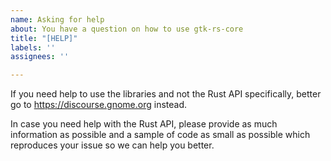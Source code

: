 ```yaml
---
name: Asking for help
about: You have a question on how to use gtk-rs-core
title: "[HELP]"
labels: ''
assignees: ''

---
```


If you need help to use the libraries and not the Rust API specifically, better go to <https://discourse.gnome.org> instead.

In case you need help with the Rust API, please provide as much information as possible and a sample of code as small as possible which reproduces your issue so we can help you better.
